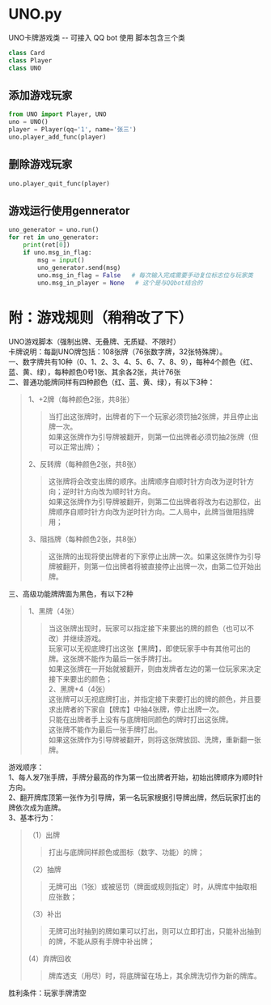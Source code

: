 # UNO.py
UNO卡牌游戏类 -- 可接入 QQ bot 使用
脚本包含三个类
```python
class Card
class Player
class UNO
```
## 添加游戏玩家
```python
from UNO import Player, UNO
uno = UNO()
player = Player(qq='1', name='张三')
uno.player_add_func(player)
```
## 删除游戏玩家
```python
uno.player_quit_func(player)
```
## 游戏运行使用gennerator
```python
uno_generator = uno.run()
for ret in uno_generator:
    print(ret[0])
    if uno.msg_in_flag:
        msg = input()
        uno_generator.send(msg)
        uno.msg_in_flag = False   # 每次输入完成需要手动复位标志位与玩家类
        uno.msg_in_player = None   # 这个是与QQbot结合的
```


# 附：游戏规则（稍稍改了下）
UNO游戏脚本（强制出牌、无叠牌、无质疑、不限时）  
卡牌说明：每副UNO牌包括：108张牌（76张数字牌，32张特殊牌）。  
一、数字牌共有10种（0、1、2、3、4、5、6、7、8、9），每种4个颜色（红、蓝、黄、绿），每种颜色0号1张、其余各2张，共计76张  
二、普通功能牌同样有四种颜色（红、蓝、黄、绿），有以下3种：  
>1、+2牌（每种颜色2张，共8张）  
>>当打出这张牌时，出牌者的下一个玩家必须罚抽2张牌，并且停止出牌一次。  
>>如果这张牌作为引导牌被翻开，则第一位出牌者必须罚抽2张牌（但可以正常出牌）；  
>
>2、反转牌（每种颜色2张，共8张）  
>>这张牌将会改变出牌的顺序。出牌顺序自顺时针方向改为逆时针方向；逆时针方向改为顺时针方向。  
>>如果这张牌作为引导牌被翻开，则第二位出牌者将改为右边那位，出牌顺序自顺时针方向改为逆时针方向。二人局中，此牌当做阻挡牌用； 
>
>3、阻挡牌（每种颜色2张，共8张）  
>>这张牌的出现将使出牌者的下家停止出牌一次。如果这张牌作为引导牌被翻开，则第一位出牌者将被直接停止出牌一次，由第二位开始出牌。  
  
三、高级功能牌牌面为黑色，有以下2种  
>1、黑牌（4张）  
>>当这张牌出现时，玩家可以指定接下来要出的牌的颜色（也可以不改）并继续游戏。  
>>玩家可以无视底牌打出这张【黑牌】，即使玩家手中有其他可出的牌。这张牌不能作为最后一张手牌打出。  
>>如果这张牌在一开始就被翻开，则由发牌者左边的第一位玩家来决定接下来要出的颜色；  
>2、黑牌+4（4张）  
>>这张牌可以无视底牌打出，并指定接下来要打出的牌的颜色，并且要求出牌者的下家自【牌库】中抽4张牌，停止出牌一次。  
>>只能在出牌者手上没有与底牌相同颜色的牌时打出这张牌。  
>>这张牌不能作为最后一张手牌打出。  
>>如果这张牌作为引导牌被翻开，则将这张牌放回、洗牌，重新翻一张牌。  
  
游戏顺序：  
1、每人发7张手牌，手牌分最高的作为第一位出牌者开始，初始出牌顺序为顺时针方向。  
2、翻开牌库顶第一张作为引导牌，第一名玩家根据引导牌出牌，然后玩家打出的牌依次成为底牌。  
3、基本行为：  
>（1）出牌  
>>打出与底牌同样颜色或图标（数字、功能）的牌；  
>
>（2）抽牌  
>>无牌可出（1张）或被惩罚（牌面或规则指定）时，从牌库中抽取相应张数；  
>
>（3）补出  
>>无牌可出时抽到的牌如果可以打出，则可以立即打出，只能补出抽到的牌，不能从原有手牌中补出牌；  
>
>(4）弃牌回收  
>>牌库透支（用尽）时，将底牌留在场上，其余牌洗切作为新的牌库。  
  
胜利条件：玩家手牌清空
